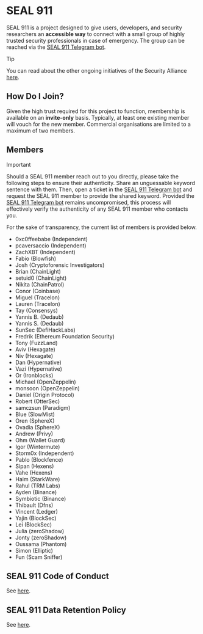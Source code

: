 # SEAL 911

SEAL 911 is a project designed to give users, developers, and security researchers an **accessible way** to connect with a small group of highly trusted security professionals in case of emergency. The group can be reached via the [SEAL 911 Telegram bot](https://t.me/seal_911_bot).

> [!TIP]
> You can read about the other ongoing initiatives of the Security Alliance [here](https://securityalliance.org).

## How Do I Join?

Given the high trust required for this project to function, membership is available on an **invite-only** basis. Typically, at least one existing member will vouch for the new member. Commercial organisations are limited to a maximum of two members.

## Members

> [!IMPORTANT]
> Should a SEAL 911 member reach out to you directly, please take the following steps to ensure their authenticity. Share an unguessable keyword sentence with them. Then, open a ticket in the [SEAL 911 Telegram bot](https://t.me/seal_911_bot) and request the SEAL 911 member to provide the shared keyword. Provided the [SEAL 911 Telegram bot](https://t.me/seal_911_bot) remains uncompromised, this process will effectively verify the authenticity of any SEAL 911 member who contacts you.

For the sake of transparency, the current list of members is provided below.

- 0xc0ffeebabe (Independent)
- pcaversaccio (Independent)
- ZachXBT (Independent)
- Fabio (Blowfish)
- Josh (Cryptoforensic Investigators)
- Brian (ChainLight)
- setuid0 (ChainLight)
- Nikita (ChainPatrol)
- Conor (Coinbase)
- Miguel (Tracelon)
- Lauren (Tracelon)
- Tay (Consensys)
- Yannis B. (Dedaub)
- Yannis S. (Dedaub)
- SunSec (DefiHackLabs)
- Fredrik (Ethereum Foundation Security)
- Tony (FuzzLand)
- Aviv (Hexagate)
- Niv (Hexagate)
- Dan (Hypernative)
- Vazi (Hypernative)
- Or (Ironblocks)
- Michael (OpenZeppelin)
- monsoon (OpenZeppelin)
- Daniel (Origin Protocol)
- Robert (OtterSec)
- samczsun (Paradigm)
- Blue (SlowMist)
- Oren (SphereX)
- Ovadia (SphereX)
- Andrew (Privy)
- Ohm (Wallet Guard)
- Igor (Wintermute)
- Storm0x (Independent)
- Pablo (Blockfence)
- Sipan (Hexens)
- Vahe (Hexens)
- Haim (StarkWare)
- Rahul (TRM Labs)
- Ayden (Binance)
- Symbiotic (Binance)
- Thibault (Dfns)
- Vincent (Ledger)
- Yajin (BlockSec)
- Lei (BlockSec)
- Julia (zeroShadow)
- Jonty (zeroShadow)
- Oussama (Phantom)
- Simon (Elliptic)
- Fun (Scam Sniffer)

## SEAL 911 Code of Conduct

See [here](./CODE_OF_CONDUCT.md).

## SEAL 911 Data Retention Policy

See [here](./DATA_RETENTION_POLICY.md).
